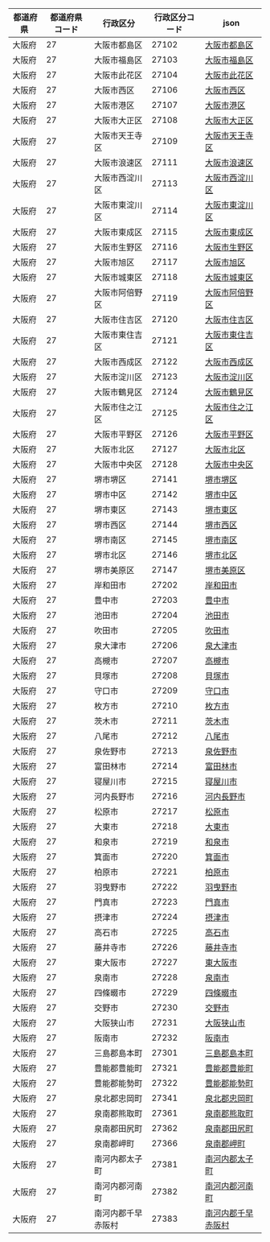|  都道府県  | 都道府県コード | 行政区分 | 行政区分コード | json |
|-----------|--------------|--------- |--------------|------|
| 大阪府 | 27 | 大阪市都島区 | 27102 | [大阪市都島区](/geojson/27/27102.json) |
| 大阪府 | 27 | 大阪市福島区 | 27103 | [大阪市福島区](/geojson/27/27103.json) |
| 大阪府 | 27 | 大阪市此花区 | 27104 | [大阪市此花区](/geojson/27/27104.json) |
| 大阪府 | 27 | 大阪市西区 | 27106 | [大阪市西区](/geojson/27/27106.json) |
| 大阪府 | 27 | 大阪市港区 | 27107 | [大阪市港区](/geojson/27/27107.json) |
| 大阪府 | 27 | 大阪市大正区 | 27108 | [大阪市大正区](/geojson/27/27108.json) |
| 大阪府 | 27 | 大阪市天王寺区 | 27109 | [大阪市天王寺区](/geojson/27/27109.json) |
| 大阪府 | 27 | 大阪市浪速区 | 27111 | [大阪市浪速区](/geojson/27/27111.json) |
| 大阪府 | 27 | 大阪市西淀川区 | 27113 | [大阪市西淀川区](/geojson/27/27113.json) |
| 大阪府 | 27 | 大阪市東淀川区 | 27114 | [大阪市東淀川区](/geojson/27/27114.json) |
| 大阪府 | 27 | 大阪市東成区 | 27115 | [大阪市東成区](/geojson/27/27115.json) |
| 大阪府 | 27 | 大阪市生野区 | 27116 | [大阪市生野区](/geojson/27/27116.json) |
| 大阪府 | 27 | 大阪市旭区 | 27117 | [大阪市旭区](/geojson/27/27117.json) |
| 大阪府 | 27 | 大阪市城東区 | 27118 | [大阪市城東区](/geojson/27/27118.json) |
| 大阪府 | 27 | 大阪市阿倍野区 | 27119 | [大阪市阿倍野区](/geojson/27/27119.json) |
| 大阪府 | 27 | 大阪市住吉区 | 27120 | [大阪市住吉区](/geojson/27/27120.json) |
| 大阪府 | 27 | 大阪市東住吉区 | 27121 | [大阪市東住吉区](/geojson/27/27121.json) |
| 大阪府 | 27 | 大阪市西成区 | 27122 | [大阪市西成区](/geojson/27/27122.json) |
| 大阪府 | 27 | 大阪市淀川区 | 27123 | [大阪市淀川区](/geojson/27/27123.json) |
| 大阪府 | 27 | 大阪市鶴見区 | 27124 | [大阪市鶴見区](/geojson/27/27124.json) |
| 大阪府 | 27 | 大阪市住之江区 | 27125 | [大阪市住之江区](/geojson/27/27125.json) |
| 大阪府 | 27 | 大阪市平野区 | 27126 | [大阪市平野区](/geojson/27/27126.json) |
| 大阪府 | 27 | 大阪市北区 | 27127 | [大阪市北区](/geojson/27/27127.json) |
| 大阪府 | 27 | 大阪市中央区 | 27128 | [大阪市中央区](/geojson/27/27128.json) |
| 大阪府 | 27 | 堺市堺区 | 27141 | [堺市堺区](/geojson/27/27141.json) |
| 大阪府 | 27 | 堺市中区 | 27142 | [堺市中区](/geojson/27/27142.json) |
| 大阪府 | 27 | 堺市東区 | 27143 | [堺市東区](/geojson/27/27143.json) |
| 大阪府 | 27 | 堺市西区 | 27144 | [堺市西区](/geojson/27/27144.json) |
| 大阪府 | 27 | 堺市南区 | 27145 | [堺市南区](/geojson/27/27145.json) |
| 大阪府 | 27 | 堺市北区 | 27146 | [堺市北区](/geojson/27/27146.json) |
| 大阪府 | 27 | 堺市美原区 | 27147 | [堺市美原区](/geojson/27/27147.json) |
| 大阪府 | 27 | 岸和田市 | 27202 | [岸和田市](/geojson/27/27202.json) |
| 大阪府 | 27 | 豊中市 | 27203 | [豊中市](/geojson/27/27203.json) |
| 大阪府 | 27 | 池田市 | 27204 | [池田市](/geojson/27/27204.json) |
| 大阪府 | 27 | 吹田市 | 27205 | [吹田市](/geojson/27/27205.json) |
| 大阪府 | 27 | 泉大津市 | 27206 | [泉大津市](/geojson/27/27206.json) |
| 大阪府 | 27 | 高槻市 | 27207 | [高槻市](/geojson/27/27207.json) |
| 大阪府 | 27 | 貝塚市 | 27208 | [貝塚市](/geojson/27/27208.json) |
| 大阪府 | 27 | 守口市 | 27209 | [守口市](/geojson/27/27209.json) |
| 大阪府 | 27 | 枚方市 | 27210 | [枚方市](/geojson/27/27210.json) |
| 大阪府 | 27 | 茨木市 | 27211 | [茨木市](/geojson/27/27211.json) |
| 大阪府 | 27 | 八尾市 | 27212 | [八尾市](/geojson/27/27212.json) |
| 大阪府 | 27 | 泉佐野市 | 27213 | [泉佐野市](/geojson/27/27213.json) |
| 大阪府 | 27 | 富田林市 | 27214 | [富田林市](/geojson/27/27214.json) |
| 大阪府 | 27 | 寝屋川市 | 27215 | [寝屋川市](/geojson/27/27215.json) |
| 大阪府 | 27 | 河内長野市 | 27216 | [河内長野市](/geojson/27/27216.json) |
| 大阪府 | 27 | 松原市 | 27217 | [松原市](/geojson/27/27217.json) |
| 大阪府 | 27 | 大東市 | 27218 | [大東市](/geojson/27/27218.json) |
| 大阪府 | 27 | 和泉市 | 27219 | [和泉市](/geojson/27/27219.json) |
| 大阪府 | 27 | 箕面市 | 27220 | [箕面市](/geojson/27/27220.json) |
| 大阪府 | 27 | 柏原市 | 27221 | [柏原市](/geojson/27/27221.json) |
| 大阪府 | 27 | 羽曳野市 | 27222 | [羽曳野市](/geojson/27/27222.json) |
| 大阪府 | 27 | 門真市 | 27223 | [門真市](/geojson/27/27223.json) |
| 大阪府 | 27 | 摂津市 | 27224 | [摂津市](/geojson/27/27224.json) |
| 大阪府 | 27 | 高石市 | 27225 | [高石市](/geojson/27/27225.json) |
| 大阪府 | 27 | 藤井寺市 | 27226 | [藤井寺市](/geojson/27/27226.json) |
| 大阪府 | 27 | 東大阪市 | 27227 | [東大阪市](/geojson/27/27227.json) |
| 大阪府 | 27 | 泉南市 | 27228 | [泉南市](/geojson/27/27228.json) |
| 大阪府 | 27 | 四條畷市 | 27229 | [四條畷市](/geojson/27/27229.json) |
| 大阪府 | 27 | 交野市 | 27230 | [交野市](/geojson/27/27230.json) |
| 大阪府 | 27 | 大阪狭山市 | 27231 | [大阪狭山市](/geojson/27/27231.json) |
| 大阪府 | 27 | 阪南市 | 27232 | [阪南市](/geojson/27/27232.json) |
| 大阪府 | 27 | 三島郡島本町 | 27301 | [三島郡島本町](/geojson/27/27301.json) |
| 大阪府 | 27 | 豊能郡豊能町 | 27321 | [豊能郡豊能町](/geojson/27/27321.json) |
| 大阪府 | 27 | 豊能郡能勢町 | 27322 | [豊能郡能勢町](/geojson/27/27322.json) |
| 大阪府 | 27 | 泉北郡忠岡町 | 27341 | [泉北郡忠岡町](/geojson/27/27341.json) |
| 大阪府 | 27 | 泉南郡熊取町 | 27361 | [泉南郡熊取町](/geojson/27/27361.json) |
| 大阪府 | 27 | 泉南郡田尻町 | 27362 | [泉南郡田尻町](/geojson/27/27362.json) |
| 大阪府 | 27 | 泉南郡岬町 | 27366 | [泉南郡岬町](/geojson/27/27366.json) |
| 大阪府 | 27 | 南河内郡太子町 | 27381 | [南河内郡太子町](/geojson/27/27381.json) |
| 大阪府 | 27 | 南河内郡河南町 | 27382 | [南河内郡河南町](/geojson/27/27382.json) |
| 大阪府 | 27 | 南河内郡千早赤阪村 | 27383 | [南河内郡千早赤阪村](/geojson/27/27383.json) |
